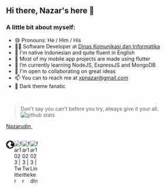 ## Hi there, Nazar's here 👋

### A little bit about myself:
- 😄 Pronouns: He / Him / His
- 👨‍💻 Software Developer at [Dinas Komunikasi dan Informatika][infokom]
- 📣 I'm native Indonesian and quite fluent in English
- 📱 Most of my mobile app projects are made using flutter
- 🌱 I’m currently learning NodeJS, ExpressJS and MongoDB
- 👯 I'm open to collaborating on great ideas
- 📫 You can to reach me at xpnazar@gmail.com
- 🧛 Dark theme fanatic
<!-- - 🤔 -->
<!-- - 💬 -->
<!-- - 📫 -->
<!-- - 😄 -->
<br />

> Don't say you can't before you try, always give it your all.
![github stats](https://github-readme-stats.vercel.app/api?username=nazarrd&show_icons=true&count_private=true$cache_seconds=1800&theme=github_dark)

<div class="badge-base LI-profile-badge" data-locale="en_US" data-size="medium" data-theme="dark" data-type="VERTICAL" data-vanity="nazarudin" data-version="v1"><a class="badge-base__link LI-simple-link" href="https://id.linkedin.com/in/nazarudin?trk=profile-badge">Nazarudin ‎‎</a></div>
<br />

[<img align="left" alt="profile.io" width="22px" src="https://raw.githubusercontent.com/iconic/open-iconic/master/svg/globe.svg" />][profile]
[<img align="left" alt="far1023 | Twitter" width="22px" src="https://cdn.jsdelivr.net/npm/simple-icons@v3/icons/instagram.svg" />][instagram]
[<img align="left" alt="far1023 | Twitter" width="22px" src="https://cdn.jsdelivr.net/npm/simple-icons@v3/icons/twitter.svg" />][twitter]
[<img align="left" alt="far1023 | LinkedIn" width="22px" src="https://cdn.jsdelivr.net/npm/simple-icons@v3/icons/linkedin.svg" />][linkedin]

[infokom]: http://diskominfo.siakkab.go.id/
[profile]: https://github.com/nazarrd
[instagram]: https://instagram.com/nazar.rd
[twitter]: https://twitter.com/xpnazar
[linkedin]: https://linkedin.com/in/nazarudin
